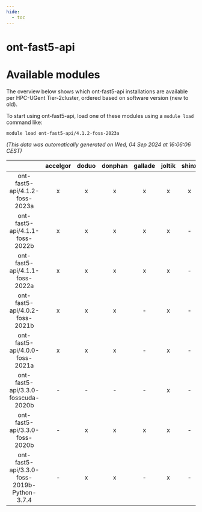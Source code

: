 ```yaml
---
hide:
  - toc
---
```


ont-fast5-api
=============

# Available modules


The overview below shows which ont-fast5-api installations are available per HPC-UGent Tier-2cluster, ordered based on software version (new to old).

To start using ont-fast5-api, load one of these modules using a `module load` command like:

```shell
module load ont-fast5-api/4.1.2-foss-2023a
```

*(This data was automatically generated on Wed, 04 Sep 2024 at 16:06:06 CEST)*  

| |accelgor|doduo|donphan|gallade|joltik|shinx|skitty|
| :---: | :---: | :---: | :---: | :---: | :---: | :---: | :---: |
|ont-fast5-api/4.1.2-foss-2023a|x|x|x|x|x|x|x|
|ont-fast5-api/4.1.1-foss-2022b|x|x|x|x|x|-|x|
|ont-fast5-api/4.1.1-foss-2022a|x|x|x|x|x|-|x|
|ont-fast5-api/4.0.2-foss-2021b|x|x|x|-|x|-|x|
|ont-fast5-api/4.0.0-foss-2021a|x|x|x|-|x|-|x|
|ont-fast5-api/3.3.0-fosscuda-2020b|-|-|-|-|x|-|-|
|ont-fast5-api/3.3.0-foss-2020b|-|x|x|x|x|-|x|
|ont-fast5-api/3.3.0-foss-2019b-Python-3.7.4|-|x|x|-|x|-|x|

